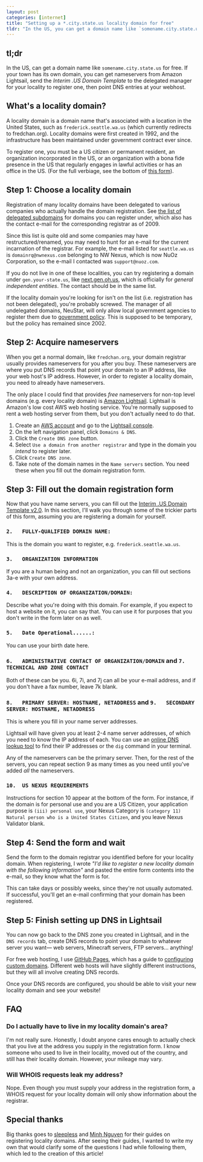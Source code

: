 ```yaml
---
layout: post
categories: [internet]
title: "Setting up a *.city.state.us locality domain for free"
tldr: "In the US, you can get a domain name like `somename.city.state.us` for free. If your town has its own domain, you can get nameservers from Amazon Lightsail, send the *Interim .US Domain Template* to the delegated manager for your locality, then point DNS entries at your webhost."
---
```

## tl;dr
In the US, can get a domain name like `somename.city.state.us` for free. If your town has its own domain, you can get nameservers from Amazon Lightsail, send the *Interim .US Domain Template* to the delegated manager for your locality to register one, then point DNS entries at your webhost.

## What's a locality domain?
A locality domain is a domain name that's associated with a location in the United States, such as `frederick.seattle.wa.us` (which currently redirects to fredchan.org). Locality domains were first created in 1992, and the infrastructure has been maintained under government contract ever since.

To register one, you must be a US citizen or permanent resident, an organization incorporated in the US, or an organization with a bona fide presence in the US that regularly engages in lawful activities or has an office in the US. (For the full verbiage, see the bottom of [this form](https://web.archive.org/web/20060210103628/http://www.nic.us/register/US_Domain_Template_v2.0.txt)).

## Step 1: Choose a locality domain
Registration of many locality domains have been delegated to various companies who actually handle the domain registration. See [the list of delegated subdomains](https://web.archive.org/web/20090909141302/http://neustar.us/register/delegated_subdomains.txt) for domains you can register under, which also has the contact e-mail for the corresponding registrar as of 2009.

Since this list is quite old and some companies may have restructured/renamed, you may need to hunt for an e-mail for the current incarnation of the registrar. For example, the e-mail listed for `seattle.wa.us` is `domainrq@nwnexus.com` belonging to NW Nexus, which is now NuOz Corporation, so the e-mail I contacted was `support@nuoz.com`.

If you do not live in one of these localities, you can try registering a domain under `gen.your-state.us`, like [next.gen.oh.us](https://www.next.gen.oh.us/), which is officially for *general independent entities*. The contact should be in the same list.

If the locality domain you're looking for isn't on the list (i.e. registration has not been delegated), you're probably screwed. The manager of all undelegated domains, NeuStar, will only allow local government agencies to register them due to [government policy](https://www.ntia.gov/files/ntia/publications/mod_2_0.pdf). This is supposed to be temporary, but the policy has remained since 2002.

## Step 2: Acquire nameservers
When you get a normal domain, like `fredchan.org`, your domain registrar usually provides nameservers for you after you buy. These nameservers are where you put DNS records that point your domain to an IP address, like your web host's IP address. However, in order to register a locality domain, you need to already have nameservers.

The only place I could find that provides *free* nameservers for non-top level domains (e.g. every locality domain) is [Amazon Lightsail](https://aws.amazon.com/lightsail/). Lightsail is Amazon's low cost AWS web hosting service. You're normally supposed to rent a web hosting server from them, but you don't actually need to do that.

1. Create an [AWS account](https://portal.aws.amazon.com/) and go to the [Lightsail console](https://lightsail.aws.amazon.com/).
1. On the left navigation panel, click `Domains & DNS`.
1. Click the `Create DNS zone` button.
1. Select `Use a domain from another registrar` and type in the domain you *intend* to register later.
1. Click `Create DNS zone`.
1. Take note of the domain names in the `Name servers` section. You need these when you fill out the domain registration form.

## Step 3: Fill out the domain registration form
Now that you have name servers, you can fill out the [Interim .US Domain Template v2.0](https://web.archive.org/web/20060210103628/http://www.nic.us/register/US_Domain_Template_v2.0.txt). In this section, I'll walk you through some of the trickier parts of this form, assuming you are registering a domain for yourself.

### `2.   FULLY-QUALIFIED DOMAIN NAME:`
This is the domain you want to register, e.g. `frederick.seattle.wa.us`.

### `3.   ORGANIZATION INFORMATION`
If you are a human being and not an organization, you can fill out sections 3a-e with your own address.

### `4.   DESCRIPTION OF ORGANIZATION/DOMAIN:`
Describe what you're doing with this domain. For example, if you expect to host a website on it, you can say that. You can use it for purposes that you don't write in the form later on as well.

### `5.   Date Operational......:`
You can use your birth date here.

### `6.   ADMINISTRATIVE CONTACT OF ORGANIZATION/DOMAIN` and `7.   TECHNICAL AND ZONE CONTACT`
Both of these can be you. 6i, 7i, and 7j can all be your e-mail address, and if you don't have a fax number, leave 7k blank.

### `8.   PRIMARY SERVER: HOSTNAME, NETADDRESS` and `9.   SECONDARY SERVER: HOSTNAME, NETADDRESS`
This is where you fill in your name server addresses.

Lightsail will have given you at least 2-4 name server addresses, of which you need to know the IP address of each. You can use an [online DNS lookup tool](https://mxtoolbox.com/DNSLookup.aspx) to find their IP addresses or the `dig` command in your terminal.

Any of the nameservers can be the primary server. Then, for the rest of the servers, you can repeat section 9 as many times as you need until you've added *all* the nameservers.

### `10.  US NEXUS REQUIREMENTS`
Instructions for section 10 appear at the bottom of the form. For instance, if the domain is for personal use and you are a US Citizen, your application purpose is `(iii) personal use`, your Nexus Category is `(category 11) Natural person who is a United States Citizen`, and you leave Nexus Validator blank.

## Step 4: Send the form and wait
Send the form to the domain registrar you identified before for your locality domain. When registering, I wrote *"I'd like to register a new locality domain with the following information"* and pasted the entire form contents into the e-mail, so they know what the form is for.

This can take days or possibly weeks, since they're not usually automated. If successful, you'll get an e-mail confirming that your domain has been registered.

## Step 5: Finish setting up DNS in Lightsail
You can now go back to the DNS zone you created in Lightsail, and in the `DNS records` tab, create DNS records to point your domain to whatever server you want― web servers, Minecraft servers, FTP servers... anything!

For free web hosting, I use [GitHub Pages](https://pages.github.com/), which has a guide to [configuring custom domains](https://docs.github.com/en/pages/configuring-a-custom-domain-for-your-github-pages-site/about-custom-domains-and-github-pages). Different web hosts will have slightly different instructions, but they will all involve creating DNS records.

Once your DNS records are configured, you should be able to visit your new locality domain and see your website!

## FAQ
### Do I actually have to live in my locality domain's area?
I'm not really sure. Honestly, I doubt anyone cares enough to actually check that you live at the address you supply in the registration form. I know someone who used to live in their locality, moved out of the country, and still has their locality domain. However, your mileage may vary.

### Will WHOIS requests leak my address?
Nope. Even though you must supply your address in the registration form, a WHOIS request for your locality domain will only show information about the registrar.

## Special thanks
Big thanks goes to [sleepless](https://sleepless.seattle.wa.us/2022-07-01-110449/) and [Minh Nguyen](http://nguyen.cincinnati.oh.us/locality.html) for their guides on registering locality domains. After seeing their guides, I wanted to write my own that would clarify some of the questions I had while following them, which led to the creation of this article!